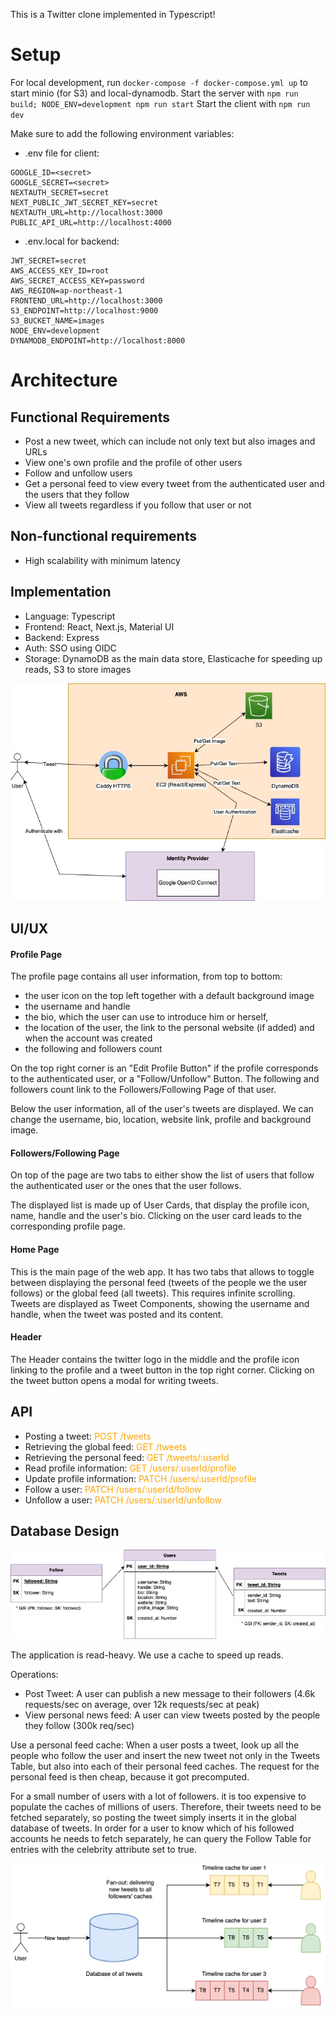 This is a Twitter clone implemented in Typescript!

# Setup

For local development, run `docker-compose -f docker-compose.yml up` to start minio (for S3) and local-dynamodb.
Start the server with `npm run build; NODE_ENV=development npm run start`
Start the client with `npm run dev`

Make sure to add the following environment variables:

- .env file for client:

```
GOOGLE_ID=<secret>
GOOGLE_SECRET=<secret>
NEXTAUTH_SECRET=secret
NEXT_PUBLIC_JWT_SECRET_KEY=secret
NEXTAUTH_URL=http://localhost:3000
PUBLIC_API_URL=http://localhost:4000
```

- .env.local for backend:

```
JWT_SECRET=secret
AWS_ACCESS_KEY_ID=root
AWS_SECRET_ACCESS_KEY=password
AWS_REGION=ap-northeast-1
FRONTEND_URL=http://localhost:3000
S3_ENDPOINT=http://localhost:9000
S3_BUCKET_NAME=images
NODE_ENV=development
DYNAMODB_ENDPOINT=http://localhost:8000
```

# Architecture

## Functional Requirements

- Post a new tweet, which can include not only text but also images and URLs
- View one's own profile and the profile of other users
- Follow and unfollow users
- Get a personal feed to view every tweet from the authenticated user and the users that they follow
- View all tweets regardless if you follow that user or not

## Non-functional requirements

- High scalability with minimum latency

## Implementation

- Language: Typescript
- Frontend: React, Next.js, Material UI
- Backend: Express
- Auth: SSO using OIDC
- Storage: DynamoDB as the main data store, Elasticache for speeding up reads, S3 to store images

![Architecture](architecture.jpg)

## UI/UX

#### Profile Page

The profile page contains all user information, from top to bottom:

- the user icon on the top left together with a default background image
- the username and handle
- the bio, which the user can use to introduce him or herself,
- the location of the user, the link to the personal website (if added) and when the account was created
- the following and followers count

On the top right corner is an "Edit Profile Button" if the profile corresponds to the authenticated user, or a "Follow/Unfollow" Button. The following and followers count link to the Followers/Following Page of that user.

Below the user information, all of the user's tweets are displayed. We can change the username, bio, location, website link, profile and background image.

#### Followers/Following Page

On top of the page are two tabs to either show the list of users that follow the authenticated user or the ones that the user follows.

The displayed list is made up of User Cards, that display the profile icon, name, handle and the user's bio. Clicking on the user card leads to the corresponding profile page.

#### Home Page

This is the main page of the web app. It has two tabs that allows to toggle between displaying the personal feed (tweets of the people we the user follows) or the global feed (all tweets). This requires infinite scrolling. Tweets are displayed as Tweet Components, showing the username and handle, when the tweet was posted and its content.

#### Header

The Header contains the twitter logo in the middle and the profile icon linking to the profile and a tweet button in the top right corner. Clicking on the tweet button opens a modal for writing tweets.

## API

- Posting a tweet: <span style="color:orange">POST /tweets</span>
- Retrieving the global feed: <span style="color:orange">GET /tweets</span>
- Retrieving the personal feed: <span style="color:orange">GET /tweets/:userId</span>
- Read profile information: <span style="color:orange">GET /users/:userId/profile</span>
- Update profile information: <span style="color:orange">PATCH /users/:userId/profile</span>
- Follow a user: <span style="color:orange">PATCH /users/:userId/follow</span>
- Unfollow a user: <span style="color:orange">PATCH /users/:userId/unfollow</span>

## Database Design

![Schema](database-schema.jpg)

The application is read-heavy. We use a cache to speed up reads.

Operations:

- Post Tweet: A user can publish a new message to their followers (4.6k requests/sec on average, over 12k requests/sec at peak)
- View personal news feed: A user can view tweets posted by the people they follow (300k req/sec)

Use a personal feed cache: When a user posts a tweet, look up all the people who follow the user and insert the new tweet not only in the Tweets Table, but also into each of their personal feed caches. The request for the personal feed is then cheap, because it got precomputed.

For a small number of users with a lot of followers. it is too expensive to populate the caches of millions of users. Therefore, their tweets need to be fetched separately, so posting the tweet simply inserts it in the global database of tweets. In order for a user to know which of his followed accounts he needs to fetch separately, he can query the Follow Table for entries with the celebrity attribute set to true.

![Caches](caches.png)
